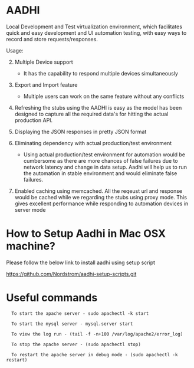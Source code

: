 # AADHI
Local Development and Test virtualization environment, which facilitates quick and easy development and UI automation testing, with easy ways to record and store requests/responses.

Usage:

 2. Multiple Device support
      - It has the capability to respond multiple devices simultaneously
 3. Export and Import feature
      - Multiple users can work on the same feature without any conflicts
 4. Refreshing the stubs using the AADHI is easy as the model has been designed to capture  all the required data's for         hitting the actual production API.
 5. Displaying the JSON responses in pretty JSON format
 6. Eliminating dependency with actual production/test environment
 
     - Using actual production/test environment for automation would be cumbersome as there are more chances of false failures due to network latency and change in data setup. Aadhi will help us to run the automation in stable environment and would eliminate false failures.
 7. Enabled caching using memcached. All the reqeust url and response would be cached while we regarding the stubs using        proxy mode. This gives excellent performance while responding to automation devices in server mode

# How to Setup Aadhi in Mac OSX machine?

   Please follow the below link to install aadhi using setup script
   
   https://github.com/Nordstrom/aadhi-setup-scripts.git

# Useful commands

      To start the apache server - sudo apachectl -k start
      
      To start the mysql server - mysql.server start
      
      To view the log run - (tail -f -n+100 /var/log/apache2/error_log)
      
      To stop the apache server - (sudo apachectl stop)
      
      To restart the apache server in debug mode - (sudo apachectl -k restart)
